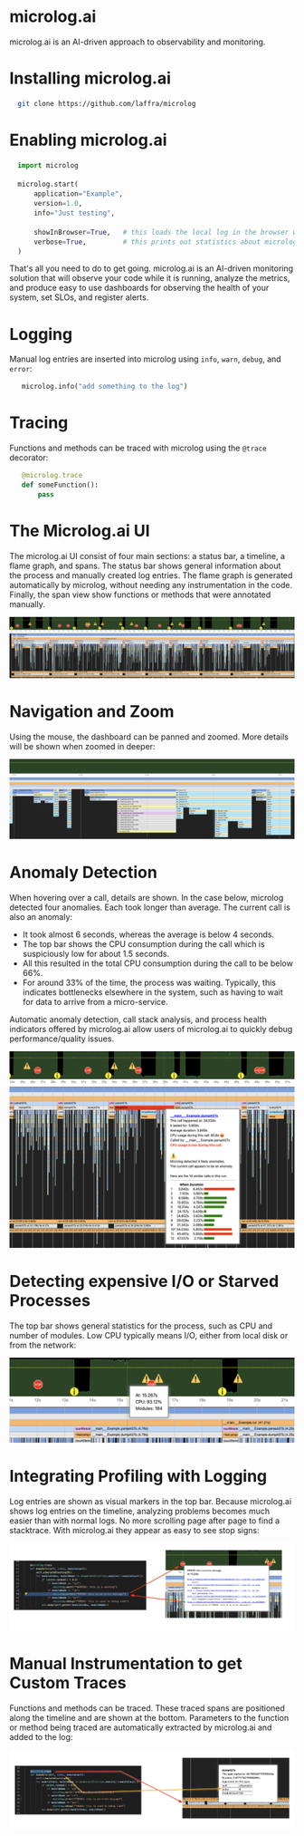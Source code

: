 # microlog.ai

microlog.ai is an AI-driven approach to observability and monitoring.

# Installing microlog.ai

```bash
  git clone https://github.com/laffra/microlog
```

# Enabling microlog.ai

```python
  import microlog

  microlog.start(
      application="Example",
      version=1.0,
      info="Just testing",

      showInBrowser=True,   # this loads the local log in the browser when finished
      verbose=True,         # this prints out statistics about microlog
  )
``` 

That's all you need to do to get going. microlog.ai is an AI-driven monitoring solution that 
will observe your code while it is running, analyze the metrics, and produce easy to use 
dashboards for observing the health of your system, set SLOs, and register alerts.

# Logging 

Manual log entries are inserted into microlog using `info`, `warn`, `debug`, and `error`:

```python
   microlog.info("add something to the log")
```

# Tracing 

Functions and methods can be traced with microlog using the `@trace` decorator:

```python
   @microlog.trace
   def someFunction():
       pass
```

# The Microlog.ai UI 

The microlog.ai UI consist of four main sections: a status bar, a timeline, a flame graph, and spans. The status bar shows general information about the process and manually created log entries. The flame graph is generated automatically by microlog, without needing any instrumentation in the code. Finally, the span view show functions or methods that were annotated manually.

![Example run of microlog](images/overview.png)

# Navigation and Zoom

Using the mouse, the dashboard can be panned and zoomed. More details will be shown when zoomed in deeper:

![Example run of microlog](images/zoomedin.png)

# Anomaly Detection

When hovering over a call, details are shown. In the case below, microlog detected four anomalies. Each took longer than average. The current call is also an anomaly:
 - It took almost 6 seconds, whereas the average is below 4 seconds. 
 - The top bar shows the CPU consumption during the call which is suspiciously low for about 1.5 seconds. 
 - All this resulted in the total CPU consumption during the call to be below 66%. 
 - For around 33% of the time, the process was waiting. Typically, this indicates bottlenecks elsewhere in the system, such as having to wait for data to arrive from a micro-service. 

Automatic anomaly detection, call stack analysis, and process health indicators offered by microlog.ai allow users of microlog.ai to quickly debug performance/quality issues.

![Example run of microlog](images/dialog.png)

# Detecting expensive I/O or Starved Processes

The top bar shows general statistics for the process, such as CPU and number of modules. Low CPU typically means I/O, either from local disk or from the network:

![microlog.ai logs](images/status.png)

# Integrating Profiling with Logging

Log entries are shown as visual markers in the top bar. Because microlog.ai shows log entries on the timeline, analyzing problems becomes much easier than with normal logs. No more scrolling page after page to find a stacktrace. With microlog.ai they appear as easy to see stop signs:

![microlog.ai logs](images/error-log.png)

# Manual Instrumentation to get Custom Traces 

Functions and methods can be traced. These traced spans are positioned along the timeline and are shown at the bottom. Parameters to the function or method being traced are automatically extracted by microlog.ai and added to the log:

![microlog.ai logs](images/span.png)

